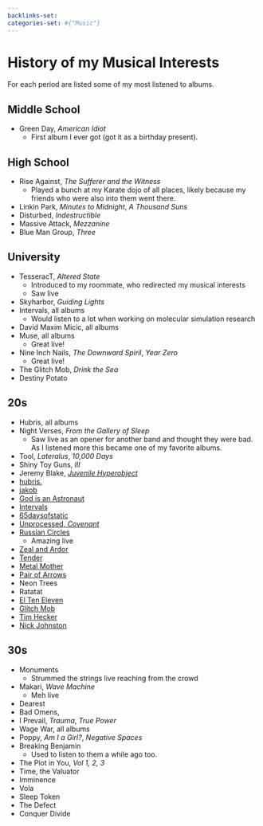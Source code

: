 ```yaml
---
backlinks-set: 
categories-set: #{"Music"}
---
```

# History of my Musical Interests

For each period are listed some of my most listened to albums.

## Middle School

 - Green Day, *American Idiot*
   - First album I ever got (got it as a birthday present).

## High School

 - Rise Against, *The Sufferer and the Witness*
   - Played a bunch at my Karate dojo of all places, likely because my friends
     who were also into them went there.
 - Linkin Park, *Minutes to Midnight*, *A Thousand Suns*
 - Disturbed, *Indestructible*
 - Massive Attack, *Mezzanine*
 - Blue Man Group, *Three*

## University

 - TesseracT, *Altered State*
   - Introduced to my roommate, who redirected my musical interests
   - Saw live
 - Skyharbor, *Guiding Lights*
 - Intervals, all albums
   - Would listen to a lot when working on molecular simulation research
 - David Maxim Micic, all albums
 - Muse, all albums
   - Great live!
 - Nine Inch Nails, *The Downward Spiril*, *Year Zero*
   - Great live!
 - The Glitch Mob, *Drink the Sea*
 - Destiny Potato

## 20s

 - Hubris, all albums
 - Night Verses, *From the Gallery of Sleep*
   - Saw live as an opener for another band and thought they were bad.
     As I listened more this became one of my favorite albums.
 - Tool, *Lateralus*, *10,000 Days*
 - Shiny Toy Guns, *III*
 - Jeremy Blake, [*Juvenile Hyperobject*](https://soundvision.bandcamp.com/album/juvenile-hyperobject-deluxe-edition)
 - [hubris.](https://hubrisband.bandcamp.com/)
 - [jakob](https://jakob.bandcamp.com/)
 - [God is an Astronaut](https://www.youtube.com/watch?v=yhXHH2sZlQU)
 - [Intervals](https://intervalsmusic.bandcamp.com/album/the-way-forward)
 - [65daysofstatic](https://birdsrobe.bandcamp.com/album/wild-light)
 - [Unprocessed, *Covenant*](https://unprocessed.bandcamp.com/album/covenant)
 - [Russian Circles](https://russiancircles.bandcamp.com/)
   - Amazing live
 - [Zeal and Ardor](https://zealandardor.bandcamp.com/)
 - [Tender](https://tender.bandcamp.com/album/fear-of-falling-asleep)
 - [Metal Mother](https://metalmother.bandcamp.com/)
 - [Pair of Arrows](https://pairofarrows.bandcamp.com/)
 - Neon Trees
 - Ratatat
 - [El Ten Eleven](https://fakerecordlabel.bandcamp.com/album/el-ten-eleven-album)
 - [Glitch Mob](https://theglitchmob.bandcamp.com/)
 - [Tim Hecker](https://timhecker.bandcamp.com/)
 - [Nick Johnston](https://www.youtube.com/watch?v=MfiNRE6IZJM)

## 30s

 - Monuments
   - Strummed the strings live reaching from the crowd
 - Makari, *Wave Machine*
   - Meh live
 - Dearest
 - Bad Omens, 
 - I Prevail, *Trauma*, *True Power*
 - Wage War, all albums
 - Poppy, *Am I a Girl?*, *Negative Spaces*
 - Breaking Benjamin
   - Used to listen to them a while ago too.
 - The Plot in You, *Vol 1, 2, 3*
 - Time, the Valuator
 - Imminence
 - Vola
 - Sleep Token
 - The Defect
 - Conquer Divide
